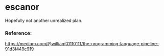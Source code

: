 # escanor

Hopefully not another unrealized plan.

### Reference:
https://medium.com/@william01110111/the-programming-language-pipeline-91d3f449c919
